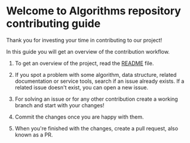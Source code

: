 # Welcome to Algorithms repository contributing guide

Thank you for investing your time in contributing to our project!

In this guide you will get an overview of the contribution workflow.

1. To get an overview of the project, read the [README](README.md) file.

2. If you spot a problem with some algorithm, data structure, related documentation or service tools, search if an issue already exists. If a related issue doesn't exist, you can open a new issue.

3. For solving an issue or for any other contribution create a working branch and start with your changes!

4. Commit the changes once you are happy with them.

5. When you're finished with the changes, create a pull request, also known as a PR.
